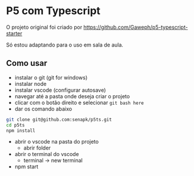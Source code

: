 # P5 com Typescript

O projeto original foi criado por https://github.com/Gaweph/p5-typescript-starter

Só estou adaptando para o uso em sala de aula.

## Como usar

- instalar o git (git for windows)
- instalar node
- instalar vscode (configurar autosave)
- navegar até a pasta onde deseja criar o projeto
- clicar com o botão direito e selecionar `git bash here`
- dar os comando abaixo

```bash
git clone git@github.com:senapk/p5ts.git
cd p5ts
npm install
```

- abrir o vscode na pasta do projeto
  - abrir folder
- abrir o terminal do vscode
  - terminal -> new terminal
- npm start
